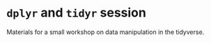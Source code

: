# `dplyr` and `tidyr` session

Materials for a small workshop on data manipulation in the tidyverse. 
